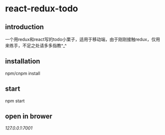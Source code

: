 # react-redux-todo

## introduction
  一个用redux和react写的todo小栗子，适用于移动端，由于刚刚接触redux，仅用来练手，不足之处请多多指教^_^

## installation
  npm/cnpm install

## start
  npm start

## open in brower
*127.0.0.1:7001*